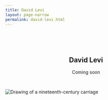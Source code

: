 ```yaml
---
title: David Levi
layout: page-narrow
permalink: david-levi.html
---
```


&nbsp;

&nbsp;

<p align="center">

<h2 align=center>David Levi</h2>

<p align="center">Coming soon</p>

<!--<p align="center"><a href="mailto:katzir@vjwp.org">katzir@vjwp.org</a></p> -->

</p>

 &nbsp;

<style>
img {
     max-width: 100%;
     height: auto;
}
</style>
<div class=img>
<img src="objects/carriage.jpg"
     alt="Drawing of a nineteenth-century carriage"
     style="float: left; margin-right: 10px; padding-bottom:20px;" />  </div>
<br>  <br>

&nbsp;
